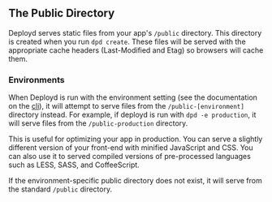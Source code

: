 <!--{
  title: 'The Public Directory',
  tags: ['guide']
}-->

## The Public Directory

Deployd serves static files from your app's `/public` directory. This directory is created when you run `dpd create`. These files will be served with the appropriate cache headers (Last-Modified and Etag) so browsers will cache them.

### Environments

When Deployd is run with the environment setting (see the documentation on the [cli](./cli.md)), it will attempt to serve files from the `/public-[environment]` directory instead. For example, if deployd is run with `dpd -e production`, it will serve files from the `/public-production` directory.

This is useful for optimizing your app in production. You can serve a slightly different version of your front-end with minified JavaScript and CSS. You can also use it to served compiled versions of pre-processed languages such as LESS, SASS, and CoffeeScript. 

If the environment-specific public directory does not exist, it will serve from the standard `/public` directory.